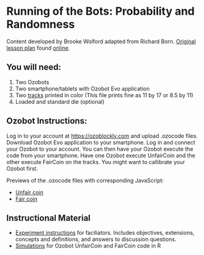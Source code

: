 
# Running of the Bots: Probability and Randomness
Content developed by Brooke Wolford adapted from Richard Born. [Original lesson plan](randomness-and-runs.pdf) found [online](https://portal.ozobot.com/lessons/detail/randomness-and-runs).

## You will need:
1. Two Ozobots
2. Two smartphone/tablets with Ozobot Evo application
3. Two [tracks](randomness_map_11_by_17.pdf) printed in color (This file prints fine as 11 by 17 or 8.5 by 11)
4. Loaded and standard die (optional)

## Ozobot Instructions:
Log in to your account at https://ozoblockly.com and upload .ozocode files. Download Ozobot Evo application to your smartphone. Log in and connect your Ozobot to your account. You can then have your Ozobot execute the code from your smartphone. Have one Ozobot execute UnfairCoin and the other execute FairCoin on the tracks. You might want to callibrate your Ozobot first.

Previews of the .ozocode files with corresponding JavaScript:
- [Unfair coin](UnfairCoin.png)
- [Fair coin](FairCoin.png)

## Instructional Material

- [Experiment instructions](randomness_probability_activity_info.pdf) for faciliators. Includes objectives, extensions, concepts and definitions, and answers to discussion questions.
- [Simulations](http://htmlpreview.github.io/?running_of_the_bots_simulation.html) for Ozobot UnfairCoin and FairCoin code in R

